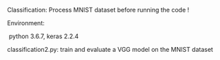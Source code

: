 Classification: Process MNIST dataset before running the code !



Environment:

​	python 3.6.7, keras 2.2.4



classification2.py: train and evaluate a VGG model on the MNIST dataset

